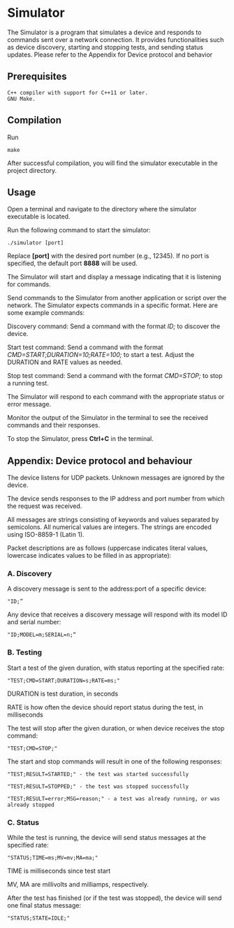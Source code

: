 # Simulator

The Simulator is a program that simulates a device and responds to commands sent over a network connection. It provides functionalities such as device discovery, starting and stopping tests, and sending status updates. Please refer to the Appendix for Device protocol and behavior 

## Prerequisites

    C++ compiler with support for C++11 or later.
    GNU Make.

## Compilation
    
Run 
    
    make
    
After successful compilation, you will find the simulator executable in the project directory.

## Usage
Open a terminal and navigate to the directory where the simulator executable is located.

Run the following command to start the simulator:

    ./simulator [port]

Replace **[port]** with the desired port number (e.g., 12345). If no port is specified, the default port **8888** will be used.

The Simulator will start and display a message indicating that it is listening for commands.

Send commands to the Simulator from another application or script over the network. The Simulator expects commands in a specific format. Here are some example commands:

Discovery command: Send a command with the format _ID;_ to discover the device.

Start test command: Send a command with the format _CMD=START;DURATION=10;RATE=100;_ to start a test. Adjust the DURATION and RATE values as needed.

Stop test command: Send a command with the format _CMD=STOP;_ to stop a running test.

The Simulator will respond to each command with the appropriate status or error message.

Monitor the output of the Simulator in the terminal to see the received commands and their responses.

To stop the Simulator, press **Ctrl+C** in the terminal.

## Appendix: Device protocol and behaviour
The device listens for UDP packets. Unknown messages are ignored by the device.
    
The device sends responses to the IP address and port number from which the request was received.
    
All messages are strings consisting of keywords and values separated by semicolons. All numerical values are integers. The strings are encoded using ISO-8859-1 (Latin 1).

Packet descriptions are as follows (uppercase indicates literal values, lowercase indicates values to be filled in as appropriate):

### A. Discovery
A discovery message is sent to the address:port of a specific device:

    "ID;”
        
Any device that receives a discovery message will respond with its model ID and serial number:

    "ID;MODEL=m;SERIAL=n;“

### B. Testing
Start a test of the given duration, with status reporting at the specified rate:

    "TEST;CMD=START;DURATION=s;RATE=ms;"

DURATION is test duration, in seconds
        
RATE is how often the device should report status during the test, in milliseconds
        
The test will stop after the given duration, or when device receives the stop command:

    "TEST;CMD=STOP;"
        
The start and stop commands will result in one of the following responses:

    "TEST;RESULT=STARTED;" - the test was started successfully
        
    "TEST;RESULT=STOPPED;" - the test was stopped successfully
        
    "TEST;RESULT=error;MSG=reason;" - a test was already running, or was already stopped

### C. Status
While the test is running, the device will send status messages at the specified rate:

    "STATUS;TIME=ms;MV=mv;MA=ma;"
        
TIME is milliseconds since test start

MV, MA are millivolts and milliamps, respectively.
        
After the test has finished (or if the test was stopped), the device will send one final status message:

    "STATUS;STATE=IDLE;"
